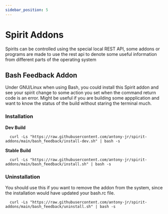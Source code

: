 ```yaml
---
sidebar_position: 5
---
```


# Spirit Addons

Spirits can be controlled using the special local REST API, some addons or programs are made
to use the rest api to denote some useful information from different parts of the 
operating system

## Bash Feedback Addon

Under GNU/Linux when using Bash, you could install this Spirit addon and see your spirit
change to some action you set when the command return code is an error. Might be useful if you
are building some appplication and want to know the status of the build without staring the terminal
much.

### Installation

**Dev Build**

```
  curl -Ls "https://raw.githubusercontent.com/antony-jr/spirit-addons/main/bash_feedback/install-dev.sh" | bash -s
```

**Stable Build**

```
  curl -Ls "https://raw.githubusercontent.com/antony-jr/spirit-addons/main/bash_feedback/install.sh" | bash -s
```

### Uninstallation

You should use this if you want to remove the addon from the system, since the installation would
have updated your bash.rc file.

```
  curl -Ls "https://raw.githubusercontent.com/antony-jr/spirit-addons/main/bash_feedback/uninstall.sh" | bash -s
```

